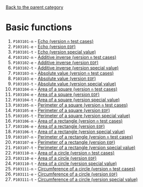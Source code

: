 [Back to the parent category](../README.md)

# Basic functions

1. `P103101-n` -  [Echo (version `n` test cases)](./P103101-n.md)
1. `P103101-e` -  [Echo (version `EOF`)](./P103101-e.md)
1. `P103101-t` -  [Echo (version special value)](./P103101-t.md)
1. `P103102-n` -  [Additive inverse (version `n` test cases)](./P103102-n.md)
1. `P103102-e` -  [Additive inverse (version `EOF`)](./P103102-e.md)
1. `P103102-t` -  [Additive inverse (version special value)](./P103102-t.md)
1. `P103103-n` -  [Absolute value (version `n` test cases)](./P103103-n.md)
1. `P103103-e` -  [Absolute value (version `EOF`)](./P103103-e.md)
1. `P103103-t` -  [Absolute value (version special value)](./P103103-t.md)
1. `P103104-n` -  [Area of a square (version `n` test cases)](./P103104-n.md)
1. `P103104-e` -  [Area of a square (version `EOF`)](./P103104-e.md)
1. `P103104-t` -  [Area of a square (version special value)](./P103104-t.md)
1. `P103105-n` -  [Perimeter of a square (version `n` test cases)](./P103105-n.md)
1. `P103105-e` -  [Perimeter of a square (version `EOF`)](./P103105-e.md)
1. `P103105-t` -  [Perimeter of a square (version special value)](./P103105-t.md)
1. `P103106-n` -  [Area of a rectangle (version `n` test cases)](./P103106-n.md)
1. `P103106-e` -  [Area of a rectangle (version `EOF`)](./P103106-e.md)
1. `P103106-t` -  [Area of a rectangle (version special value)](./P103106-t.md)
1. `P103107-n` -  [Perimeter of a rectangle (version `n` test cases)](./P103107-n.md)
1. `P103107-e` -  [Perimeter of a rectangle (version `EOF`)](./P103107-e.md)
1. `P103107-t` -  [Perimeter of a rectangle (version special value)](./P103107-t.md)
1. `P103110-n` -  [Area of a circle (version `n` test cases)](./P103110-n.md)
1. `P103110-e` -  [Area of a circle (version `EOF`)](./P103110-e.md)
1. `P103110-t` -  [Area of a circle (version special value)](./P103110-t.md)
1. `P103111-n` -  [Circumference of a circle (version `n` test cases)](./P103111-n.md)
1. `P103111-e` -  [Circumference of a circle (version `EOF`)](./P103111-e.md)
1. `P103111-t` -  [Circumference of a circle (version special value)](./P103111-t.md)
